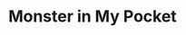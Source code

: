 ---
layout: video
series: Mike and Bootsy
episode: 42
title: Monster in My Pocket
permalink: /mike-and-bootsy/episode-42
video_info:
  - youtube;YouTube;yF9pApgyCHs
release_date: 2016-11-02
platforms:
  - Nintendo Entertainment System
short_platforms:
  - NES
thumbnails:
games:
  - Monster in My Pocket
current_description: |
  Mike and Bootsy play Monster in my Pocket for NES! Monster in my Pocket focuses on monsters and legendary creatures from mythology, literary fantasy, and science fiction. The game was developed by Konami and released in 1992.
---